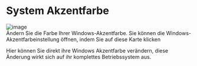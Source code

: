 # System Akzentfarbe

![image](HelpImages/image105.png)  
Ändern Sie die Farbe Ihrer Windows-Akzentfarbe. Sie können die Windows-Akzentfarbeinstellung öffnen, indem Sie auf diese Karte klicken

Hier können Sie direkt ihre Windows Akzentfarbe verändern, diese Änderung wirkt sich auf ihr komplettes Betriebssystem aus.
